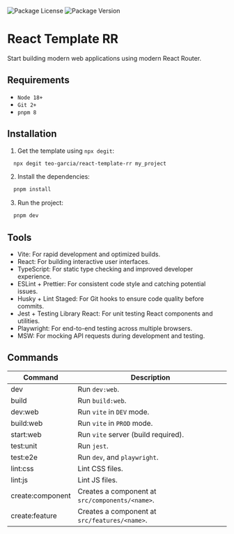 <!-- ![README.md banner](./README.png) -->

![Package License](https://img.shields.io/github/license/teo-garcia/react-template-rr)
![Package Version](https://img.shields.io/github/package-json/v/teo-garcia/react-template-rr)

# React Template RR

Start building modern web applications using modern React Router.

## Requirements

- `Node 18+`
- `Git 2+`
- `pnpm 8`

## Installation

1. Get the template using `npx degit`:

```bash
  npx degit teo-garcia/react-template-rr my_project
```

2. Install the dependencies:

```bash
  pnpm install
```

3. Run the project:

```bash
  pnpm dev
```

## Tools

- Vite: For rapid development and optimized builds.
- React: For building interactive user interfaces.
- TypeScript: For static type checking and improved developer experience.
- ESLint + Prettier: For consistent code style and catching potential issues.
- Husky + Lint Staged: For Git hooks to ensure code quality before commits.
- Jest + Testing Library React: For unit testing React components and utilities.
- Playwright: For end-to-end testing across multiple browsers.
- MSW: For mocking API requests during development and testing.

## Commands

| **Command**             | **Description**                                 |
| ----------------------- | ----------------------------------------------- |
| dev                     | Run `dev:web`.                                  |
| build                   | Run `build:web`.                                |
| dev:web                 | Run `vite` in `DEV` mode.                       |
| build:web               | Run `vite` in `PROD` mode.                      |
| start:web               | Run `vite` server (build required).             |
| test:unit               | Run `jest`.                                     |
| test:e2e                | Run `dev`, and `playwright`.                    |
| lint:css                | Lint CSS files.                                 |
| lint:js                 | Lint JS files.                                  |
| create:component <name> | Creates a component at `src/components/<name>`. |
| create:feature <name>   | Creates a component at `src/features/<name>`.   |

<!-- # React Cheatsheet

## Table of Contents

## Table of Contents

### 1. Fundamentals

- [What is React?](#11-what-is-react)
- [Virtual DOM & Rendering Basics](#12-virtual-dom--rendering-basics)
- [JSX](#13-jsx)
- [Components](#14-components)
- [Props & State](#15-props--state)
- [Lifecycle & Rendering Cycle](#16-lifecycle--rendering-cycle)
- [Event Handling](#17-event-handling)
- [Conditional Rendering](#18-conditional-rendering)
- [Lists & Keys](#19-lists--keys)
- [Strict Mode & Reconciliation](#110-strict-mode--reconciliation)
- [Portals](#111-portals)
- [Error Boundaries](#112-error-boundaries)
- [Code Splitting & Lazy Loading](#113-code-splitting--lazy-loading)
- [Concurrent Features](#114-concurrent-features)
- [Profiler API](#115-profiler-api)
- [Common React Patterns](#116-common-react-patterns)
- [Avoiding Unnecessary Re-Renders](#117-avoiding-unnecessary-re-renders)
- [useMemo & React.memo](#118-usememo--reactmemo)
- [Profiling Tools](#119-profiling-tools)
- [Dynamic Import Performance](#120-dynamic-import-performance)

### 2. Hooks

- [Basic Hooks](#21-basic-hooks-usestate-useeffect)
- [Performance Hooks](#22-performance-hooks-usememo-usecallback)
- [Derived State & Advanced Hooks](#23-derived-state--advanced-hooks)
- [useContext & Custom Hooks](#24-usecontext--custom-hooks)
- [useRef & Refs](#25-useref--refs)
- [useReducer](#26-usereducer-basic--advanced)
- [useTransition & useDeferredValue](#27-usetransition--usedeferredvalue)
- [useId](#28-useid)
- [useSyncExternalStore](#29-usesyncexternalstore)
- [useInsertionEffect](#210-useinsertioneffect)
- [useLayoutEffect](#211-uselayouteffect)
- [useDebugValue](#212-usedebugvalue)

### 3. State Management

- [Local State](#31-local-state)
- [Global State](#32-global-state)
- [Network State with React Query](#33-network-state-with-react-query)
- [Comparison of State Management Solutions](#34-comparison-of-state-management-solutions)

### 4. Routing with React Router

- [Introduction & Setup](#41-introduction--setup)
- [Routing Basics](#42-routing-basics-static--dynamic)
- [Route Parameters & Nested Routes](#43-route-parameters--nested-routes)
- [Route Loaders & Actions](#44-route-loaders--actions)
- [Error Handling in Routes](#45-error-handling-in-routes)
- [Advanced Routing Patterns](#46-advanced-routing-patterns)
- [Generouted & Code Generation](#47-generouted--code-generation)
- [Performance & Best Practices](#48-performance--best-practices)

### 5. Testing

- [Unit Testing](#51-unit-testing)
- [Integration Testing](#52-integration-testing)
- [React Testing Library](#53-react-testing-library)
- [MSW for API Mocking](#54-msw-for-api-mocking)
- [Storybook Testing](#55-storybook-testing)

## 1. Fundamentals

### 1.1 What is React?

React is a JavaScript library for building user interfaces using a component-based architecture. It allows you to encapsulate state, behavior, and styling within self-contained components to build complex UIs that are both maintainable and scalable.

```tsx
import React from 'react'

const Greeting: React.FC<{ name: string }> = ({ name }) => {
  return <h1>Hello, {name}!</h1> // A simple greeting component.
}

export default Greeting
```

### 1.3 JSX

JSX is a syntax extension that lets you write HTML-like code in JavaScript. It makes your UI code more expressive and easier to understand by combining markup with logic.

```tsx
import React from 'react'

const Message: React.FC<{ text: string }> = ({ text }) => {
  return <p>{text}</p> // The text is embedded directly in JSX.
}

export default Message
```

### 1.4 Components

Components are the building blocks of a React application. They allow you to break down your UI into reusable pieces and manage each piece’s logic and styling independently.

```tsx
import React from 'react'

const Button: React.FC<{ label: string; onClick: () => void }> = ({
  label,
  onClick,
}) => {
  return <button onClick={onClick}>{label}</button> // A reusable button component.
}

export default Button
```

### 1.5 Props & State

Props are immutable inputs passed from parent to child components, while state represents mutable data managed within a component. Using TypeScript, you can define interfaces for complex props including functions, refs, and state setters.

```tsx
import React, { useState, RefObject } from 'react'

interface ComplexProps {
  title: string
  onClick: (event: React.MouseEvent<HTMLButtonElement>) => void
  forwardedRef: RefObject<HTMLInputElement> // TODO: Not needed in react@19
  setValue: React.Dispatch<React.SetStateAction<string>>
}

const ComplexComponent: React.FC<ComplexProps> = ({
  title,
  onClick,
  forwardedRef,
  setValue,
}) => {
  return (
    <div>
      <h2>{title}</h2>
      <button onClick={onClick}>Click Me</button>
      <input ref={forwardedRef} onChange={(e) => setValue(e.target.value)} />
    </div>
  )
}

export default ComplexComponent
```

### 1.6 Lifecycle & Rendering Cycle TODO: Improve this

Even though functional components lack traditional lifecycle methods, the useEffect hook provides control over mounting, updating, and unmounting. The dependency array in useEffect allows you to specify when the effect should re-run, thus controlling side effects and cleanup operations.

```tsx
import React, { useEffect, useState } from 'react'

const LifecycleExample: React.FC = () => {
  const [data, setData] = useState<string>('')

  useEffect(() => {
    console.log('Component mounted')
    // Simulate data fetching.
    setData('Fetched Data')

    return () => {
      console.log('Component unmounted')
      // Cleanup code here.
    }
  }, []) // Empty dependency array: runs only once after mount.

  return <div>{data}</div>
}

export default LifecycleExample
```

### 1.7 Event Handling

React uses synthetic events that ensure cross-browser compatibility. You can handle multiple types of events (e.g., click, change, submit) in a single component, which simplifies interactions and form control.

```tsx
import React, { useState } from 'react'

const FormExample: React.FC = () => {
  const [inputValue, setInputValue] = useState('')

  const handleClick = (e: React.MouseEvent<HTMLButtonElement>) => {
    console.log('Button was clicked!', e)
  }

  const handleChange = (e: React.ChangeEvent<HTMLInputElement>) => {
    setInputValue(e.target.value)
    console.log('Input changed:', e.target.value)
  }

  const handleSubmit = (e: React.FormEvent<HTMLFormElement>) => {
    e.preventDefault()
    console.log('Form submitted with:', inputValue)
  }

  return (
    <form onSubmit={handleSubmit}>
      <input
        type="text"
        value={inputValue}
        onChange={handleChange}
        placeholder="Type here..."
      />
      <button type="button" onClick={handleClick}>
        Click Me
      </button>
      <button type="submit">Submit</button>
    </form>
  )
}

export default FormExample
```

### 1.8 Conditional Rendering

Conditional rendering in React allows you to display components or execute logic based on conditions. Use maps for list iteration, simple ternaries for straightforward choices, and dedicated render functions for more complex logic to keep your JSX clean.

```tsx
import React from 'react'

/**
 * Example 1: Using Maps for Iteration
 * When you need to render a list of items conditionally, using the .map method is ideal.
 */
const MapExample: React.FC<{ items: string[] }> = ({ items }) => {
  return (
    <div>
      <h3>Map Example</h3>
      {items.length ? (
        <ul>
          {items.map((item, index) => (
            <li key={index}>{item}</li>
          ))}
        </ul>
      ) : (
        <p>No items available.</p>
      )}
    </div>
  )
}

/**
 * Example 2: Using Ternaries for Simple Conditions
 * Use ternaries when you have two clear options to choose from. Avoid nesting ternaries to keep the logic readable.
 */
const TernaryExample: React.FC<{ status: 'loading' | 'success' | 'error' }> = ({
  status,
}) => {
  return (
    <div>
      <h3>Ternary Example</h3>
      {status === 'loading' ? (
        <p>Loading data...</p>
      ) : status === 'error' ? (
        <p>An error has occurred.</p>
      ) : (
        <p>Data loaded successfully!</p>
      )}
    </div>
  )
}

/**
 * Example 3: Using Render Functions (renderFns) for Complex Logic
 * When conditional logic becomes more complex, abstract it into a helper function that returns JSX.
 */
const RenderFnExample: React.FC<{
  status: 'loading' | 'success' | 'error'
  items: string[]
}> = ({ status, items }) => {
  const renderContent = () => {
    // Handle the different statuses.
    if (status === 'loading') {
      return <p>Loading content...</p>
    }
    if (status === 'error') {
      return <p>Oops! Something went wrong.</p>
    }
    // When status is 'success', handle the items list.
    if (items.length === 0) {
      return <p>No items found.</p>
    }
    return (
      <ul>
        {items.map((item, index) => (
          <li key={index}>{item}</li>
        ))}
      </ul>
    )
  }

  return (
    <div>
      <h3>Render Function Example</h3>
      {renderContent()}
    </div>
  )
}

export { MapExample, TernaryExample, RenderFnExample }
```

### 1.9 Lists & Keys

When rendering lists, assigning a stable and unique key to each item is critical. Keys help React identify which items have changed, been added, or removed, preventing performance issues and rendering bugs.

```tsx
import React from 'react'

interface Product {
  id: number
  name: string
}

const ProductList: React.FC<{ products: Product[] }> = ({ products }) => {
  return (
    <ul>
      {products.map((product) => (
        <li key={product.id}>{product.name}</li> // Unique key ensures proper reconciliation.
      ))}
    </ul>
  )
}

export default ProductList
```

### 1.10 Strict Mode & Reconciliation TODO: Merge in a basic section

Strict Mode is a development tool that highlights potential problems in an application by activating additional checks and warnings. Reconciliation is the process by which React determines how to efficiently update the DOM by comparing Virtual DOM trees.

```tsx
import React from 'react'
import ReactDOM from 'react-dom'

const App: React.FC = () => <h1>React Strict Mode and Reconciliation Demo</h1>

ReactDOM.render(
  <React.StrictMode>
    <App />
  </React.StrictMode>,
  document.getElementById('root')
)
```

### 1.11 Portals

Portals render children into a DOM node outside of the parent component’s hierarchy. They are useful for modals, tooltips, and overlays that must visually escape container constraints.

```tsx
import React from 'react'
import ReactDOM from 'react-dom'

const Modal: React.FC = () => {
  return ReactDOM.createPortal(
    <div className="modal">
      <p>This modal is rendered in a separate DOM subtree.</p>
    </div>,
    document.getElementById('modal-root')! // Ensure this element exists in your HTML.
  )
}

export default Modal
```

### 1.12 Error Boundaries

Error boundaries catch JavaScript errors in their child component tree, log those errors, and display a fallback UI. They prevent the entire app from crashing due to errors in a single component subtree.

```tsx
import React, { Component, ErrorInfo } from 'react'

interface ErrorBoundaryProps {
  children: React.ReactNode
}

interface ErrorBoundaryState {
  hasError: boolean
}

class ErrorBoundary extends Component<ErrorBoundaryProps, ErrorBoundaryState> {
  state: ErrorBoundaryState = { hasError: false }

  static getDerivedStateFromError(_: Error): ErrorBoundaryState {
    return { hasError: true } // Update state to display fallback UI.
  }

  componentDidCatch(error: Error, info: ErrorInfo) {
    console.error('Error caught by ErrorBoundary:', error, info)
  }

  render() {
    if (this.state.hasError) {
      return <h2>Something went wrong.</h2>
    }
    return this.props.children
  }
}

export default ErrorBoundary
```

### 1.13 Code Splitting & Lazy Loading

Code splitting allows you to load parts of your application on demand, which helps improve the initial load time of your app. React.lazy and Suspense make implementing lazy-loaded components straightforward.

```tsx
import React, { Suspense } from 'react'

const LazyComponent = React.lazy(() => import('./LazyComponent')) // Component is loaded dynamically.

const App: React.FC = () => (
  <Suspense fallback={<div>Loading component...</div>}>
    <LazyComponent />
  </Suspense>
)

export default App
```

### 1.14 Concurrent Features

Concurrent features introduced in React 18 enable smoother user experiences by allowing React to pause, abort, or restart renders as needed, especially for high-priority updates like user inputs.

```tsx
import React, { useState, useTransition } from 'react'

const ConcurrentSearch: React.FC = () => {
  const [query, setQuery] = useState('')
  const [isPending, startTransition] = useTransition()

  const handleChange = (e: React.ChangeEvent<HTMLInputElement>) => {
    startTransition(() => {
      setQuery(e.target.value)
    })
  }

  return (
    <div>
      <input
        type="text"
        value={query}
        onChange={handleChange}
        placeholder="Search..."
      />
      {isPending ? (
        <p>Updating search results...</p>
      ) : (
        <p>Results for "{query}"</p>
      )}
    </div>
  )
}

export default ConcurrentSearch
```

### 1.15 Profiler API

The Profiler API measures render timings and logs performance details, making it easier to identify and fix performance bottlenecks within your React components.

```tsx
import React, { Profiler } from 'react'

const onRenderCallback = (
  id: string,
  phase: 'mount' | 'update',
  actualDuration: number
) => {
  console.log({ id, phase, actualDuration }) // Logs detailed render timing info.
}

const ProfiledApp: React.FC = () => (
  <Profiler id="App" onRender={onRenderCallback}>
    <div>App Content</div>
  </Profiler>
)

export default ProfiledApp
```

### 1.16 Common React Patterns

Modern React encourages the use of custom hooks, container/presentational separation, and component composition over older patterns like HOCs and render props. These patterns promote code reuse and clarity in managing side effects and state.

```tsx
import React, { useState, useEffect } from 'react'

// Custom hook for fetching data.
const useFetch = (url: string) => {
  const [data, setData] = useState<any>(null)
  const [loading, setLoading] = useState(true)

  useEffect(() => {
    fetch(url)
      .then((res) => res.json())
      .then((data) => {
        setData(data)
        setLoading(false)
      })
  }, [url])

  return { data, loading }
}

const DataDisplay: React.FC = () => {
  const { data, loading } = useFetch('https://api.example.com/data')

  if (loading) {
    return <p>Loading data...</p>
  }
  return <div>{JSON.stringify(data)}</div>
}

export default DataDisplay
```

### 1.17 Re-Rendering & Performance Techniques - TODO: Merge in a basic section

Efficient rendering is crucial for a smooth user experience. React’s Virtual DOM updates only what has changed, but certain coding practices can lead to unnecessary re-renders. Understanding stable (primitive, memoized values) versus unstable (new objects or functions on each render) variables is key. The table below outlines common scenarios:

| Scenario                            | Outcome                                                                                  | Technique/Consideration                                         |
| ----------------------------------- | ---------------------------------------------------------------------------------------- | --------------------------------------------------------------- |
| Passing inline functions            | New function reference each render; triggers re-render in child components               | Use useCallback to memoize functions                            |
| Passing inline objects/arrays       | Creates new references on every render; forces child re-render even if content is same   | Use useMemo to create stable references                         |
| Updating with primitives (by value) | Compared by value; typically re-renders only when changed                                | Primitives are naturally stable if not recreated unnecessarily  |
| Updating with objects or functions  | Compared by reference; even identical content may trigger re-render if reference changes | Ensure immutability and memoization with useMemo and React.memo |

```tsx
import React, { useState, useCallback, useMemo } from 'react'

interface Item {
  id: number
  name: string
}

const ItemList: React.FC<{ items: Item[]; onSelect: (item: Item) => void }> =
  React.memo(({ items, onSelect }) => {
    console.log('ItemList rendered')
    return (
      <ul>
        {items.map((item) => (
          <li key={item.id} onClick={() => onSelect(item)}>
            {item.name}
          </li>
        ))}
      </ul>
    )
  })

const ReRenderExample: React.FC = () => {
  const [selected, setSelected] = useState<Item | null>(null)

  // Memoizing the items array to prevent unnecessary re-renders.
  const items = useMemo(
    () => [
      { id: 1, name: 'Apple' },
      { id: 2, name: 'Banana' },
    ],
    []
  )

  const handleSelect = useCallback((item: Item) => {
    setSelected(item)
  }, [])

  return (
    <div>
      <ItemList items={items} onSelect={handleSelect} />
      {selected && <p>Selected: {selected.name}</p>}
    </div>
  )
}

export default ReRenderExample
```

### 1.18 Dynamic Import Performance

Dynamic imports allow modules to be loaded only when needed, reducing the initial bundle size and speeding up page loads. This is particularly effective for large, rarely used components.

```tsx
import React, { Suspense } from 'react'

const DynamicComponent = React.lazy(() => import('./DynamicComponent'))

const App: React.FC = () => (
  <Suspense fallback={<div>Loading dynamic component...</div>}>
    <DynamicComponent />
  </Suspense>
)

export default App
``` -->
